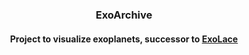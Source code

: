 <h3 align="center">
  ExoArchive
</h3>
<h4 align="center">
  Project to visualize exoplanets, successor to
  <a href="https://github.com/amoraschi/ExoLace">
    ExoLace
  </a>
</h4>
